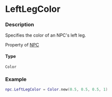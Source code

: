 # LeftLegColor

### Description

Specifies the color of an NPC's left leg.

Property of [NPC](/classes/NPC/)

#### Type

`Color`

### Example

```lua
npc.LeftLegColor = Color.new(0.5, 0.5, 0.5, 1)
```
